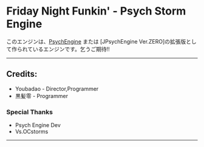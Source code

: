 # Friday Night Funkin' - Psych Storm Engine
このエンジンは、[PsychEngine](https://github.com/ShadowMario/FNF-PsychEngine/tree/0.6.3) または [JPsychEngine Ver.ZERO]の拡張版として作られているエンジンです。乞うご期待!!
_____________________________________
## Credits:
* Youbadao - Director,Programmer
* 黒髪零 - Programmer

### Special Thanks
* Psych Engine Dev
* Vs.OCstorms
_____________________________________
